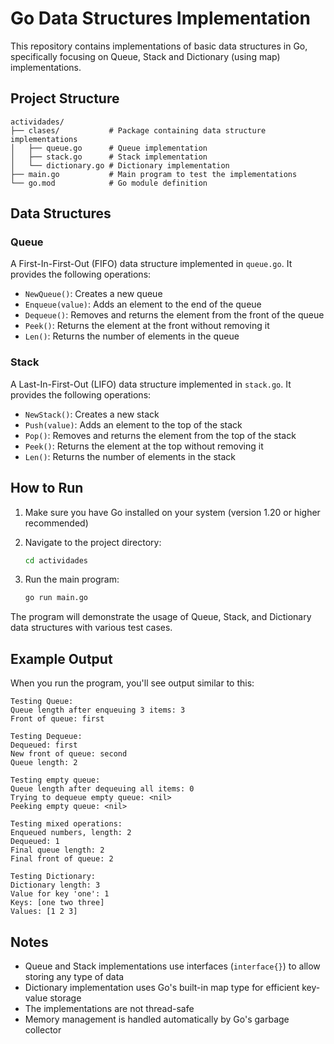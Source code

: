 # Go Data Structures Implementation

This repository contains implementations of basic data structures in Go, specifically focusing on Queue, Stack and Dictionary (using map) implementations.

## Project Structure

```
actividades/
├── clases/           # Package containing data structure implementations
│   ├── queue.go      # Queue implementation
│   ├── stack.go      # Stack implementation
│   └── dictionary.go # Dictionary implementation
├── main.go           # Main program to test the implementations
└── go.mod            # Go module definition
```

## Data Structures

### Queue
A First-In-First-Out (FIFO) data structure implemented in `queue.go`. It provides the following operations:
- `NewQueue()`: Creates a new queue
- `Enqueue(value)`: Adds an element to the end of the queue
- `Dequeue()`: Removes and returns the element from the front of the queue
- `Peek()`: Returns the element at the front without removing it
- `Len()`: Returns the number of elements in the queue

### Stack
A Last-In-First-Out (LIFO) data structure implemented in `stack.go`. It provides the following operations:
- `NewStack()`: Creates a new stack
- `Push(value)`: Adds an element to the top of the stack
- `Pop()`: Removes and returns the element from the top of the stack
- `Peek()`: Returns the element at the top without removing it
- `Len()`: Returns the number of elements in the stack

## How to Run

1. Make sure you have Go installed on your system (version 1.20 or higher recommended)

2. Navigate to the project directory:
   ```bash
   cd actividades
   ```

3. Run the main program:
   ```bash
   go run main.go
   ```

The program will demonstrate the usage of Queue, Stack, and Dictionary data structures with various test cases.

## Example Output

When you run the program, you'll see output similar to this:

```
Testing Queue:
Queue length after enqueuing 3 items: 3
Front of queue: first

Testing Dequeue:
Dequeued: first
New front of queue: second
Queue length: 2

Testing empty queue:
Queue length after dequeuing all items: 0
Trying to dequeue empty queue: <nil>
Peeking empty queue: <nil>

Testing mixed operations:
Enqueued numbers, length: 2
Dequeued: 1
Final queue length: 2
Final front of queue: 2

Testing Dictionary:
Dictionary length: 3
Value for key 'one': 1
Keys: [one two three]
Values: [1 2 3]
```

## Notes

- Queue and Stack implementations use interfaces (`interface{}`) to allow storing any type of data
- Dictionary implementation uses Go's built-in map type for efficient key-value storage
- The implementations are not thread-safe
- Memory management is handled automatically by Go's garbage collector 
